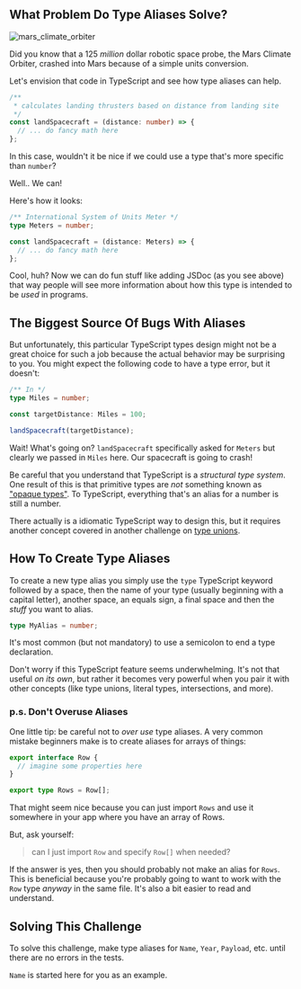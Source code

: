 ## What Problem Do Type Aliases Solve?

![mars_climate_orbiter](https://www.simscale.com/wp-content/uploads/2017/12/Mars_Climate_Orbiter_768.jpg)

Did you know that a 125 _million_ dollar robotic space probe, the Mars Climate Orbiter, crashed into Mars because of a simple units conversion.

Let's envision that code in TypeScript and see how type aliases can help.

```ts
/**
 * calculates landing thrusters based on distance from landing site
 */
const landSpacecraft = (distance: number) => {
  // ... do fancy math here
};
```

In this case, wouldn't it be nice if we could use a type that's more specific than `number`?

Well.. We can!

Here's how it looks:

```ts
/** International System of Units Meter */
type Meters = number;

const landSpacecraft = (distance: Meters) => {
  // ... do fancy math here
};
```

Cool, huh? Now we can do fun stuff like adding JSDoc (as you see above) that way people will see more information about how this type is intended to be _used_ in programs.

## The Biggest Source Of Bugs With Aliases

But unfortunately, this particular TypeScript types design might not be a great choice for such a job because the actual behavior may be surprising to you. You might expect the following code to have a type error, but it doesn't:

```ts
/** In */
type Miles = number;

const targetDistance: Miles = 100;

landSpacecraft(targetDistance);
```

Wait! What's going on? `landSpacecraft` specifically asked for `Meters` but clearly we passed in `Miles` here. Our spacecraft is going to crash!

Be careful that you understand that TypeScript is a _structural type system_. One result of this is that primitive types are _not_ something known as ["opaque types"](https://en.wikipedia.org/wiki/Opaque_data_type). To TypeScript, everything that's an alias for a number is still a number.

There actually is a idiomatic TypeScript way to design this, but it requires another concept covered in another challenge on [type unions](https://boboweike.cn/challenge/type-unions).

## How To Create Type Aliases

To create a new type alias you simply use the `type` TypeScript keyword followed by a space, then the name of your type (usually beginning with a capital letter), another space, an equals sign, a final space and then the _stuff_ you want to alias.

```ts
type MyAlias = number;
```

It's most common (but not mandatory) to use a semicolon to end a type declaration.

Don't worry if this TypeScript feature seems underwhelming. It's not that useful _on its own_, but rather it becomes very powerful when you pair it with other concepts (like type unions, literal types, intersections, and more).

### p.s. Don't Overuse Aliases

One little tip: be careful not to _over use_ type aliases. A very common mistake beginners make is to create aliases for arrays of things:

```ts
export interface Row {
  // imagine some properties here
}

export type Rows = Row[];
```

That might seem nice because you can just import `Rows` and use it somewhere in your app where you have an array of Rows.

But, ask yourself:

> can I just import `Row` and specify `Row[]` when needed?

If the answer is yes, then you should probably not make an alias for `Rows`. This is beneficial because you're probably going to want to work with the `Row` type _anyway_ in the same file. It's also a bit easier to read and understand.

## Solving This Challenge

To solve this challenge, make type aliases for `Name`, `Year`, `Payload`, etc. until there are no errors in the tests.

`Name` is started here for you as an example.
